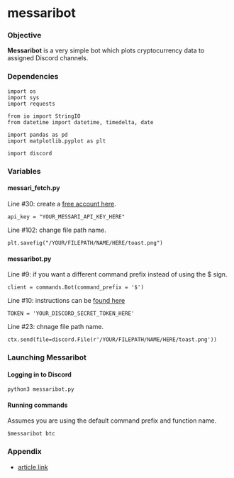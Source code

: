 # messaribot

### Objective

**Messaribot** is a very simple bot which plots cryptocurrency data to assigned Discord channels.

### Dependencies

```
import os
import sys
import requests

from io import StringIO
from datetime import datetime, timedelta, date 

import pandas as pd 
import matplotlib.pyplot as plt

import discord
```

### Variables

#### messari_fetch.py

Line #30: create a [free account here](https://messari.io/).
```
api_key = "YOUR_MESSARI_API_KEY_HERE"
```

Line #102: change file path name.
```
plt.savefig("/YOUR/FILEPATH/NAME/HERE/toast.png")
```

#### messaribot.py

Line #9: if you want a different command prefix instead of using the $ sign.
```
client = commands.Bot(command_prefix = '$')
```

Line #10: instructions can be [found here](https://discordpy.readthedocs.io/en/stable/discord.html)
```
TOKEN = 'YOUR_DISCORD_SECRET_TOKEN_HERE'
```

Line #23: chnage file path name.
```
ctx.send(file=discord.File(r'/YOUR/FILEPATH/NAME/HERE/toast.png'))
```


### Launching Messaribot

#### Logging in to Discord

```
python3 messaribot.py
```

#### Running commands

Assumes you are using the default command prefix and function name.

```
$messaribot btc
```




### Appendix

* [article link](https://www.christopheryee.org/)



